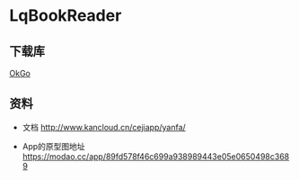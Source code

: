 # LqBookReader

## 下载库
 [OkGo](https://github.com/jeasonlzy/okhttp-OkGo)



## 资料
- 文档
http://www.kancloud.cn/cejiapp/yanfa/

- App的原型图地址
https://modao.cc/app/89fd578f46c699a938989443e05e0650498c3689
